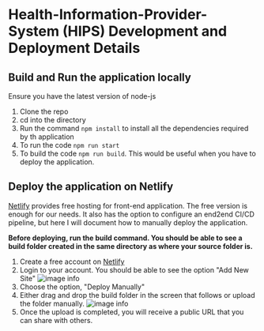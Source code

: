 # Health-Information-Provider-System (HIPS) Development and Deployment Details

## Build and Run the application locally

Ensure you have the latest version of node-js
1. Clone the repo
2. cd into the directory
3. Run the command `npm install` to install all the dependencies required by th application
4. To run the code `npm run start`
5. To build the code `npm run build`. This would be useful when you have to deploy the application.

## Deploy the application on Netlify

[Netlify](https://www.netlify.com/) provides free hosting for front-end application. The free version is enough for our needs. It also has the option to configure an end2end CI/CD pipeline, but here I will document how to manually deploy the application.

**Before deploying, run the build command. You should be able to see a build folder created in the same directory as where your source folder is.**

1. Create a free account on [Netlify](https://www.netlify.com/)
2. Login to your account. You should be able to see the option "Add New Site"
![image info](./images/team_overview.png)
3. Choose the option, "Deploy Manually"
4. Either drag and drop the build folder in the screen that follows or upload the folder manually.
![image info](./images/deploy.png)
5. Once the upload is completed, you will receive a public URL that you can share with others.